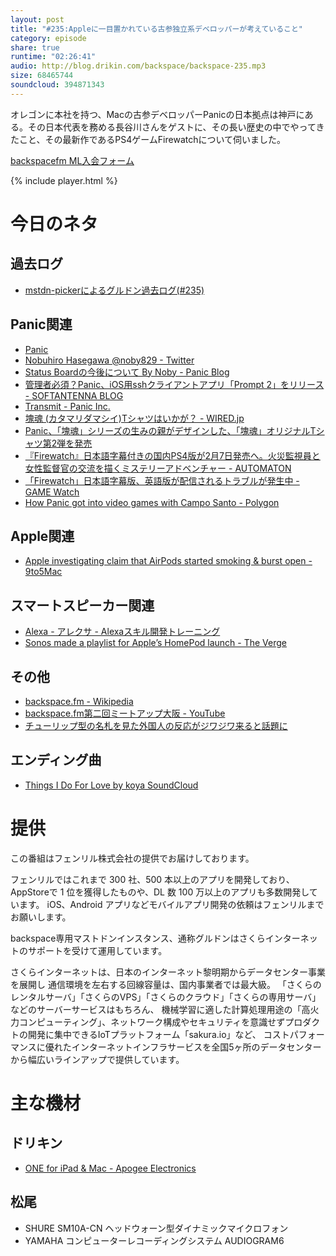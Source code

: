 ```yaml
---
layout: post
title: "#235:Appleに一目置かれている古参独立系デベロッパーが考えていること"
category: episode
share: true
runtime: "02:26:41"
audio: http://blog.drikin.com/backspace/backspace-235.mp3
size: 68465744
soundcloud: 394871343
---
```


オレゴンに本社を持つ、Macの古参デベロッパーPanicの日本拠点は神戸にある。その日本代表を務める長谷川さんをゲストに、その長い歴史の中でやってきたこと、その最新作であるPS4ゲームFirewatchについて伺いました。

[backspacefm ML入会フォーム](http://backspace.us11.list-manage.com/subscribe?u=09c933bd3997c1d16dbed156a&id=84b6529b91)

{% include player.html %}

# 今日のネタ

## 過去ログ
* [mstdn-pickerによるグルドン過去ログ(#235)](https://rbtnn.github.io/mstdn-picker/?instance=mstdn.guru&since_id=99499130658050327&max_id=99499717408502332)

## Panic関連
* [Panic](https://panic.com/jp/)
* [Nobuhiro Hasegawa @noby829 - Twitter](https://twitter.com/noby829)
* [Status Boardの今後について By Noby - Panic Blog](https://panic.com/blog/ja/the-future-of-status-board-j/)
* [管理者必須？Panic、iOS用sshクライアントアプリ「Prompt 2」をリリース - SOFTANTENNA BLOG](http://www.softantenna.com/wp/iphone/panic-prompt-2/)
* [Transmit - Panic Inc.](https://panic.com/jp/transmit/)
* [塊魂 (カタマリダマシイ)Tシャツはいかが？ - WIRED.jp](https://wired.jp/2005/12/22/%E5%A1%8A%E9%AD%82-%E3%82%AB%E3%82%BF%E3%83%9E%E3%83%AA%E3%83%80%E3%83%9E%E3%82%B7%E3%82%A4t%E3%82%B7%E3%83%A3%E3%83%84%E3%81%AF%E3%81%84%E3%81%8B%E3%81%8C%EF%BC%9F/)
* [Panic、「塊魂」シリーズの生みの親がデザインした、「塊魂」オリジナルTシャツ第2弾を発売](https://game.watch.impress.co.jp/docs/20070314/panic.htm)
* [『Firewatch』日本語字幕付きの国内PS4版が2月7日発売へ。火災監視員と女性監督官の交流を描くミステリーアドベンチャー - AUTOMATON](http://jp.automaton.am/articles/newsjp/20180202-62163/)
* [「Firewatch」日本語字幕版、英語版が配信されるトラブルが発生中 - GAME Watch](https://game.watch.impress.co.jp/docs/news/1105313.html)
* [How Panic got into video games with Campo Santo - Polygon](https://www.polygon.com/2013/10/2/4794332/panic-campo-santo-cabel-sasser)


## Apple関連
* [Apple investigating claim that AirPods started smoking & burst open - 9to5Mac](https://9to5mac.com/2018/02/08/airpods-burst-open-smoke/)

## スマートスピーカー関連
* [Alexa - アレクサ - Alexaスキル開発トレーニング](https://developer.amazon.com/ja/alexa-skills-kit/training/building-a-skill#%E7%AC%AC1%E5%9B%9E%E5%88%9D%E3%82%81%E3%81%A6%E3%81%AE%E3%82%B9%E3%82%AD%E3%83%AB%E9%96%8B%E7%99%BA)
* [Sonos made a playlist for Apple’s HomePod launch - The Verge](https://www.theverge.com/2018/2/9/16995262/sonos-apple-homepod-launch-day-playlist)

## その他
* [backspace.fm - Wikipedia](https://ja.wikipedia.org/wiki/Backspace.fm)
* [backspace.fm第二回ミートアップ大阪 - YouTube](https://youtu.be/Hyivo37wmw8)
* [チューリップ型の名札を見た外国人の反応がジワジワ来ると話題に](https://irorio.jp/kamejiro/20141022/171989/)

## エンディング曲
* [Things I Do For Love by koya  SoundCloud](https://soundcloud.com/koya/things-i-do-for-love)

# 提供

この番組はフェンリル株式会社の提供でお届けしております。

フェンリルではこれまで 300 社、500 本以上のアプリを開発しており、AppStoreで 1 位を獲得したものや、DL 数 100 万以上のアプリも多数開発しています。
iOS、Android アプリなどモバイルアプリ開発の依頼はフェンリルまでお願いします。

backspace専用マストドンインスタンス、通称グルドンはさくらインターネットのサポートを受けて運用しています。

さくらインターネットは、日本のインターネット黎明期からデータセンター事業を展開し
通信環境を左右する回線容量は、国内事業者では最大級。
「さくらのレンタルサーバ」「さくらのVPS」「さくらのクラウド」「さくらの専用サーバ」などのサーバーサービスはもちろん、
機械学習に適した計算処理用途の「高火力コンピューティング」、ネットワーク構成やセキュリティを意識せずプロダクトの開発に集中できるIoTプラットフォーム「sakura.io」など、
コストパフォーマンスに優れたインターネットインフラサービスを全国5ヶ所のデータセンターから幅広いラインアップで提供しています。

# 主な機材

## ドリキン
* [ONE for iPad & Mac - Apogee Electronics](http://amzn.to/2DJVyyj)

## 松尾
* SHURE  SM10A-CN ヘッドウォーン型ダイナミックマイクロフォン
* YAMAHA コンピューターレコーディングシステム AUDIOGRAM6


